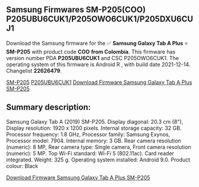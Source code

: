 <h2>Samsung Firmwares SM-P205(COO) P205UBU6CUK1/P205OWO6CUK1/P205DXU6CUJ1</h2>
Download the Samsung firmware for the ✅ <strong>Samsung Galaxy Tab A Plus </strong> ⭐ <strong>SM-P205</strong> with product code <strong>COO</strong> <strong> from Colombia</strong>. This firmware has version number PDA <strong>P205UBU6CUK1</strong> and CSC P205OWO6CUK1. The operating system of this firmware is Android R , with build date 2021-12-14. Changelist <strong>22626479</strong>.


[SM-P205](https://samfirm.shop/samsung/model/SM-P205)
[P205UBU6CUK1](https://samfirm.shop/samsung/pda/P205UBU6CUK1)
[Download Firmware Samsung Galaxy Tab A Plus SM-P205](https://samfirm.shop/samsung/firmware/482017)
<h2>Summary description:</h2>
<p>Samsung Galaxy Tab A (2019) SM-P205. Display diagonal: 20.3 cm (8"), Display resolution: 1920 x 1200 pixels. Internal storage capacity: 32 GB. Processor frequency: 1.8 GHz, Processor family: Samsung Exynos, Processor model: 7904. Internal memory: 3 GB. Rear camera resolution (numeric): 8 MP, Rear camera type: Single camera, Front camera resolution (numeric): 5 MP. Top Wi-Fi standard: Wi-Fi 5 (802.11ac). Card reader integrated. Weight: 325 g. Operating system installed: Android 9.0. Product colour: Black</p>


[Download Firmware Samsung Galaxy Tab A Plus SM-P205](https://samfirm.shop/samsung/firmware/482017)

